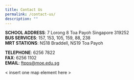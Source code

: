```yaml
---
title: Contact Us
permalink: /contact-us/
description: ""
---
```

**SCHOOL ADDRESS**: 7 Lorong 8 Toa Payoh Singapore 319252
<br>
**BUS SERVICES**: 157, 153, 105, 159, 88, 238
<br>
**MRT STATIONS**: NS18 Braddell, NS19 Toa Payoh


**TELEPHONE**: 6256 7822
<br>
**FAX**: 6256 1102
<BR>
**EMAIL**: [ftpps@moe.edu.sg](mailto:ftpps@moe.edu.sg)

< insert one map element here >